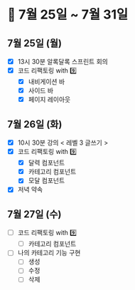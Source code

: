 # 🐯 7월 25일 ~ 7월 31일

## 7월 25일 (월)

- [x] 13시 30분 알록달록 스프린트 회의
- [x] 코드 리팩토링 with 9️⃣
  - [x] 내비게이션 바
  - [x] 사이드 바
  - [x] 페이지 레이아웃

## 7월 26일 (화)

- [x] 10시 30분 강의 < 레벨 3 글쓰기 >
- [x] 코드 리팩토링 with 9️⃣
  - [x] 달력 컴포넌트
  - [x] 카테고리 컴포넌트
  - [x] 모달 컴포넌트
- [x] 저녁 약속

## 7월 27일 (수)

- [ ] 코드 리팩토링 with 9️⃣
  - [ ] 카테고리 컴포넌트
- [ ] 나의 카테고리 기능 구현
  - [ ] 생성
  - [ ] 수정
  - [ ] 삭제
